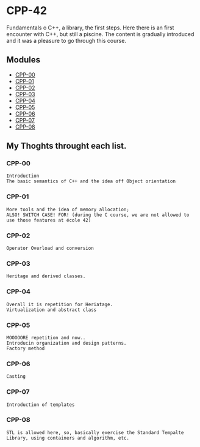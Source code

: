 # CPP-42
Fundamentals o C++, a library, the first steps.
Here there is an first encounter with C++, but still a piscine.
The content is gradually introduced and it was a pleasure to go through this course.

## Modules
* [CPP-00](https://github.com/Victor-Akio/CPP-42/tree/main/CPP_Module_00)
* [CPP-01](https://github.com/Victor-Akio/CPP-42/tree/main/CPP_Module_01)
* [CPP-02](https://github.com/Victor-Akio/CPP-42/tree/main/CPP_Module_02)
* [CPP-03](https://github.com/Victor-Akio/CPP-42/tree/main/CPP_Module_03)
* [CPP-04](https://github.com/Victor-Akio/CPP-42/tree/main/CPP_Module_04)
* [CPP-05](https://github.com/Victor-Akio/CPP-42/tree/main/CPP_Module_05)
* [CPP-06](https://github.com/Victor-Akio/CPP-42/tree/main/CPP_Module_06)
* [CPP-07](https://github.com/Victor-Akio/CPP-42/tree/main/CPP_Module_07)
* [CPP-08](https://github.com/Victor-Akio/CPP-42/tree/main/CPP_Module_08)


##	My Thoghts throught each list.

### CPP-00
```
Introduction
The basic semantics of C++ and the idea off Object orientation
```
### CPP-01
```
More tools and the idea of memory allocation;
ALSO! SWITCH CASE! FOR! (during the C course, we are not allowed to use those features at école 42)
```
### CPP-02
```
Operator Overload and conversion
```
### CPP-03
```
Heritage and derived classes.
```
### CPP-04
```
Overall it is repetition for Heriatage.
Virtualization and abstract class
```
### CPP-05
```
MOOOOORE repetition and now..
Introducin organization and design patterns.
Factory method
```
### CPP-06
```
Casting
```
### CPP-07
```
Introduction of templates
```
### CPP-08
```
STL is allowed here, so, basically exercise the Standard Tempalte Library, using containers and algorithm, etc.
```
